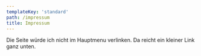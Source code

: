 ```yaml
---
templateKey: 'standard'
path: /impressum
title: Impressum
---
```


Die Seite würde ich nicht im Hauptmenu verlinken. Da reicht ein kleiner Link ganz unten.
